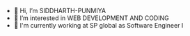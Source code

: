 - 👋 Hi, I’m SIDDHARTH-PUNMIYA
- 👀 I’m interested in WEB DEVELOPMENT AND CODING
- 🌱 I'm currently working at SP global as Software Engineer I 

<!---
SIDDHARTH-PUNMIYA/SIDDHARTH-PUNMIYA is a ✨ special ✨ repository because its `README.md` (this file) appears on your GitHub profile.
You can click the Preview link to take a look at your changes.
--->
